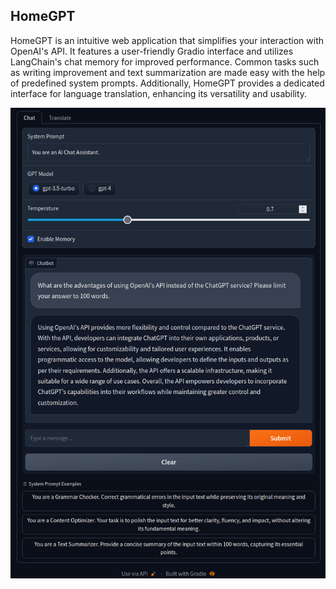 ## HomeGPT
HomeGPT is an intuitive web application that simplifies your interaction with OpenAI's API. It features a user-friendly Gradio interface and utilizes LangChain's chat memory for improved performance. Common tasks such as writing improvement and text summarization are made easy with the help of predefined system prompts. Additionally, HomeGPT provides a dedicated interface for language translation, enhancing its versatility and usability.

![Screenshot](HomeGPT.png)
